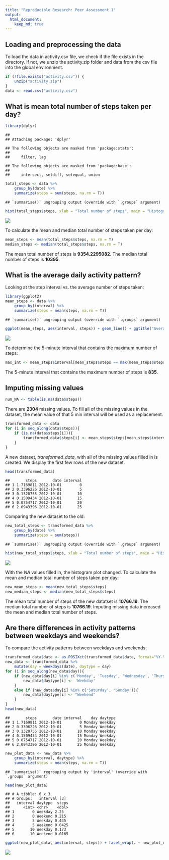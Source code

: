 ```yaml
---
title: "Reproducible Research: Peer Assessment 1"
output: 
  html_document:
    keep_md: true
---
```



## Loading and preprocessing the data
To load the data in activity.csv file, we check if the file exists in the directory. If not, we unzip the activity.zip folder and data from the csv file into the global environment. 


```r
if (!file.exists("activity.csv")) {
    unzip("activity.zip")
}
data <- read.csv("activity.csv")
```


## What is mean total number of steps taken per day?


```r
library(dplyr)
```

```
## 
## Attaching package: 'dplyr'
```

```
## The following objects are masked from 'package:stats':
## 
##     filter, lag
```

```
## The following objects are masked from 'package:base':
## 
##     intersect, setdiff, setequal, union
```

```r
total_steps <- data %>% 
    group_by(date) %>%
    summarize(steps = sum(steps, na.rm = T))    
```

```
## `summarise()` ungrouping output (override with `.groups` argument)
```

```r
hist(total_steps$steps, xlab = "Total number of steps", main = "Histogram of total number of steps taken per day")  
```

![](PA1_template_files/figure-html/unnamed-chunk-2-1.png)<!-- -->

To calculate the mean and median total number of steps taken per day:  

```r
mean_steps <- mean(total_steps$steps, na.rm = T)
median_steps <- median(total_steps$steps, na.rm = T)
```
The mean total number of steps is **9354.2295082**. The median total number of steps is **10395**.  

## What is the average daily activity pattern?  

Looking at the step interval vs. the average number of steps taken:  

```r
library(ggplot2)
mean_steps <- data %>%
    group_by(interval) %>%
    summarize(steps = mean(steps, na.rm = T))
```

```
## `summarise()` ungrouping output (override with `.groups` argument)
```

```r
ggplot(mean_steps, aes(interval, steps)) + geom_line() + ggtitle("Average Daily Activity Pattern") + xlab("5 Min Interval") + ylab("Average Steps")  
```

![](PA1_template_files/figure-html/unnamed-chunk-4-1.png)<!-- -->

To determine the 5-minute interval that contains the maximum number of steps:  

```r
max_int <- mean_steps$interval[mean_steps$steps == max(mean_steps$steps)]
```
The 5-minute interval that contains the maximum number of steps is **835**.  
## Imputing missing values

```r
num_NA <- table(is.na(data$steps))
```

There are **2304** missing values. To fill all of the missing values in the dataset, the mean value of that 5 min interval will be used as a replacement.

```r
transformed_data <- data
for (i in seq_along(data$steps)){
    if (is.na(data$steps[i])){
        transformed_data$steps[i] <- mean_steps$steps[mean_steps$interval == data$interval[i]]
    }
}
```

A new dataset, *transformed_data*, with all of the missing values filled in is created. We display the first few rows of the new dataset.  

```r
head(transformed_data)
```

```
##       steps       date interval
## 1 1.7169811 2012-10-01        0
## 2 0.3396226 2012-10-01        5
## 3 0.1320755 2012-10-01       10
## 4 0.1509434 2012-10-01       15
## 5 0.0754717 2012-10-01       20
## 6 2.0943396 2012-10-01       25
```

Comparing the new dataset to the old:  

```r
new_total_steps <- transformed_data %>% 
    group_by(date) %>%
    summarize(steps = sum(steps))
```

```
## `summarise()` ungrouping output (override with `.groups` argument)
```

```r
hist(new_total_steps$steps, xlab = "Total number of steps", main = "Histogram of total number of steps taken per day")  
```

![](PA1_template_files/figure-html/unnamed-chunk-9-1.png)<!-- -->

With the *NA* values filled in, the histogram plot changed. To calculate the mean and median total number of steps taken per day:  

```r
new_mean_steps <- mean(new_total_steps$steps)
new_median_steps <- median(new_total_steps$steps)
```

The mean total number of steps of the new datatset is **10766.19**. The median total number of steps is **10766.19**. Imputing missing data increased the mean and median total number of steps. 

## Are there differences in activity patterns between weekdays and weekends?

To compare the activity patterns between weekdays and weekends:  

```r
transformed_data$date <- as.POSIXct(transformed_data$date, format="%Y-%m-%d")
new_data <- transformed_data %>%
    mutate(day = weekdays(date), daytype = day) 
for (i in seq_along(new_data$day)){
    if (new_data$day[i] %in% c('Monday', 'Tuesday', 'Wednesday', 'Thursday', 'Friday')){
        new_data$daytype[i] <- 'Weekday'
    }
    else if (new_data$day[i] %in% c('Saturday', 'Sunday')){
        new_data$daytype[i] <- "Weekend"
    }
}
head(new_data)
```

```
##       steps       date interval    day daytype
## 1 1.7169811 2012-10-01        0 Monday Weekday
## 2 0.3396226 2012-10-01        5 Monday Weekday
## 3 0.1320755 2012-10-01       10 Monday Weekday
## 4 0.1509434 2012-10-01       15 Monday Weekday
## 5 0.0754717 2012-10-01       20 Monday Weekday
## 6 2.0943396 2012-10-01       25 Monday Weekday
```

```r
new_plot_data <- new_data %>% 
    group_by(interval, daytype) %>%
    summarize(steps = mean(steps, na.rm = T))
```

```
## `summarise()` regrouping output by 'interval' (override with `.groups` argument)
```

```r
head(new_plot_data)
```

```
## # A tibble: 6 x 3
## # Groups:   interval [3]
##   interval daytype  steps
##      <int> <chr>    <dbl>
## 1        0 Weekday 2.25  
## 2        0 Weekend 0.215 
## 3        5 Weekday 0.445 
## 4        5 Weekend 0.0425
## 5       10 Weekday 0.173 
## 6       10 Weekend 0.0165
```

```r
ggplot(new_plot_data, aes(interval, steps)) + facet_wrap(. ~ new_plot_data$daytype, nrow = 2, ncol = 1) + geom_line() + ggtitle("Average Daily Activity Pattern (Weekday vs Weekend)") + xlab("5 Min Interval") + ylab("Average Steps Taken")  
```

![](PA1_template_files/figure-html/unnamed-chunk-11-1.png)<!-- -->
